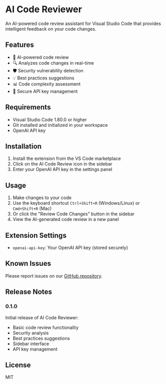# AI Code Reviewer

An AI-powered code review assistant for Visual Studio Code that provides intelligent feedback on your code changes.

## Features

- 🤖 AI-powered code review
- 🔍 Analyzes code changes in real-time
- 🛡️ Security vulnerability detection
- 💡 Best practices suggestions
- 📊 Code complexity assessment
- 🔑 Secure API key management

## Requirements

- Visual Studio Code 1.80.0 or higher
- Git installed and initialized in your workspace
- OpenAI API key

## Installation

1. Install the extension from the VS Code marketplace
2. Click on the AI Code Review icon in the sidebar
3. Enter your OpenAI API key in the settings panel

## Usage

1. Make changes to your code
2. Use the keyboard shortcut `Ctrl+Shift+R` (Windows/Linux) or `Cmd+Shift+R` (Mac)
3. Or click the "Review Code Changes" button in the sidebar
4. View the AI-generated code review in a new panel

## Extension Settings

- `openai-api-key`: Your OpenAI API key (stored securely)

## Known Issues

Please report issues on our [GitHub repository](https://github.com/yourusername/your-repo/issues).

## Release Notes

### 0.1.0

Initial release of AI Code Reviewer:

- Basic code review functionality
- Security analysis
- Best practices suggestions
- Sidebar interface
- API key management

## License

MIT

